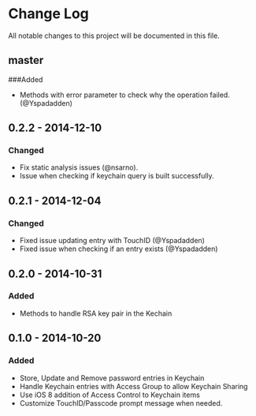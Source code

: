 # Change Log
All notable changes to this project will be documented in this file.

## master 
###Added 
- Methods with error parameter to check why the operation failed. (@Yspadadden)

## 0.2.2 - 2014-12-10
### Changed
- Fix static analysis issues (@nsarno).
- Issue when checking if keychain query is built successfully.

## 0.2.1 - 2014-12-04
### Changed
- Fixed issue updating entry with TouchID (@Yspadadden)
- Fixed issue when checking if an entry exists (@Yspadadden)

## 0.2.0 - 2014-10-31
### Added
- Methods to handle RSA key pair in the Kechain

## 0.1.0 - 2014-10-20
### Added
- Store, Update and Remove password entries in Keychain
- Handle Keychain entries with Access Group to allow Keychain Sharing
- Use iOS 8 addition of Access Control to Keychain items
- Customize TouchID/Passcode prompt message when needed.

